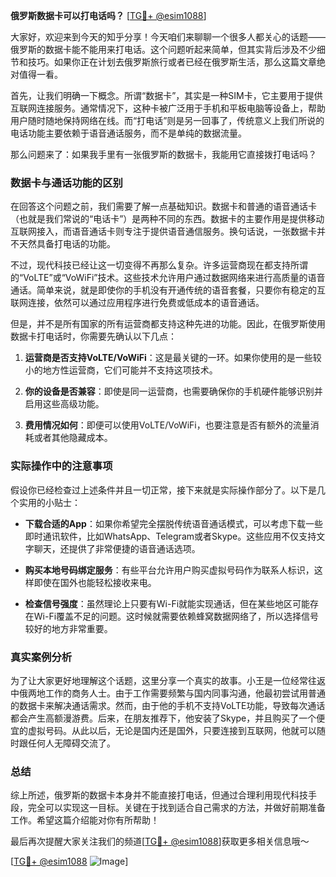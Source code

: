 **俄罗斯数据卡可以打电话吗？** [[TG💪+ @esim1088](https://t.me/s/esim1088)]

大家好，欢迎来到今天的知乎分享！今天咱们来聊聊一个很多人都关心的话题——俄罗斯的数据卡能不能用来打电话。这个问题听起来简单，但其实背后涉及不少细节和技巧。如果你正在计划去俄罗斯旅行或者已经在俄罗斯生活，那么这篇文章绝对值得一看。

首先，让我们明确一下概念。所谓“数据卡”，其实是一种SIM卡，它主要用于提供互联网连接服务。通常情况下，这种卡被广泛用于手机和平板电脑等设备上，帮助用户随时随地保持网络在线。而“打电话”则是另一回事了，传统意义上我们所说的电话功能主要依赖于语音通话服务，而不是单纯的数据流量。

那么问题来了：如果我手里有一张俄罗斯的数据卡，我能用它直接拨打电话吗？

### 数据卡与通话功能的区别

在回答这个问题之前，我们需要了解一点基础知识。数据卡和普通的语音通话卡（也就是我们常说的“电话卡”）是两种不同的东西。数据卡的主要作用是提供移动互联网接入，而语音通话卡则专注于提供语音通信服务。换句话说，一张数据卡并不天然具备打电话的功能。

不过，现代科技已经让这一切变得不再那么复杂。许多运营商现在都支持所谓的“VoLTE”或“VoWiFi”技术。这些技术允许用户通过数据网络来进行高质量的语音通话。简单来说，就是即使你的手机没有开通传统的语音套餐，只要你有稳定的互联网连接，依然可以通过应用程序进行免费或低成本的语音通话。

但是，并不是所有国家的所有运营商都支持这种先进的功能。因此，在俄罗斯使用数据卡打电话时，你需要先确认以下几点：

1. **运营商是否支持VoLTE/VoWiFi**：这是最关键的一环。如果你使用的是一些较小的地方性运营商，它们可能并不支持这项技术。
   
2. **你的设备是否兼容**：即使是同一运营商，也需要确保你的手机硬件能够识别并启用这些高级功能。

3. **费用情况如何**：即便可以使用VoLTE/VoWiFi，也要注意是否有额外的流量消耗或者其他隐藏成本。

### 实际操作中的注意事项

假设你已经检查过上述条件并且一切正常，接下来就是实际操作部分了。以下是几个实用的小贴士：

- **下载合适的App**：如果你希望完全摆脱传统语音通话模式，可以考虑下载一些即时通讯软件，比如WhatsApp、Telegram或者Skype。这些应用不仅支持文字聊天，还提供了非常便捷的语音通话选项。
  
- **购买本地号码绑定服务**：有些平台允许用户购买虚拟号码作为联系人标识，这样即使在国外也能轻松接收来电。

- **检查信号强度**：虽然理论上只要有Wi-Fi就能实现通话，但在某些地区可能存在Wi-Fi覆盖不足的问题。这时候就需要依赖蜂窝数据网络了，所以选择信号较好的地方非常重要。

### 真实案例分析

为了让大家更好地理解这个话题，这里分享一个真实的故事。小王是一位经常往返中俄两地工作的商务人士。由于工作需要频繁与国内同事沟通，他最初尝试用普通的数据卡来解决通话需求。然而，由于他的手机不支持VoLTE功能，导致每次通话都会产生高额漫游费。后来，在朋友推荐下，他安装了Skype，并且购买了一个便宜的虚拟号码。从此以后，无论是国内还是国外，只要连接到互联网，他就可以随时跟任何人无障碍交流了。

### 总结

综上所述，俄罗斯的数据卡本身并不能直接打电话，但通过合理利用现代科技手段，完全可以实现这一目标。关键在于找到适合自己需求的方法，并做好前期准备工作。希望这篇介绍能对你有所帮助！

最后再次提醒大家关注我们的频道[[TG💪+ @esim1088](https://t.me/s/esim1088)]获取更多相关信息哦～

[[TG💪+ @esim1088](https://t.me/s/esim1088) ![Image](https://i.postimg.cc/4NQfJmqS/Snipaste-2025-05-13-00-14-12.png)]
